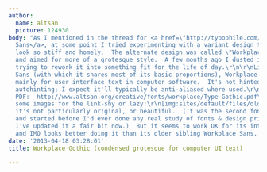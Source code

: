 ```yaml
---
author:
  name: altsan
  picture: 124930
body: "As I mentioned in the thread for <a href=\"http://typophile.com/node/98739\">Workplace
  Sans</a>, at some point I tried experimenting with a variant design that didn't
  look so stiff and homely.  The alternate design was called \"Workplace Gothic\",
  and aimed for more of a grotesque style.  A few months ago I dusted it off and started
  trying to rework it into something fit for the life of day.\r\n\r\nLike Workplace
  Sans (with which it shares most of its basic proportions), Workplace Gothic is intended
  mainly for user interface text in computer software.  It's not hinted beyond TypeTool's
  autohinting; I expect it'll typically be anti-aliased where used.\r\n\r\nSample
  PDF:  http://www.altsan.org/creative/fonts/workplace/Type-Gothic.pdf\r\n\r\nAnd
  some images for the link-shy or lazy:\r\n[img:sites/default/files/old-images/wpgoth1_4126.png]\r\n[img:sites/default/files/old-images/wpgoth2_5153.png]\r\n\r\n\r\n...no,
  it's not particularly original, or beautiful.  (It was the second font I ever designed,
  and started before I'd ever done any real study of fonts & design principles, although
  I've updated it a fair bit now.)  But it seems to work OK for its intended purpose,
  and IMO looks better doing it than its older sibling Workplace Sans. "
date: '2013-04-18 03:28:01'
title: Workplace Gothic (condensed grotesque for computer UI text)

---
```

